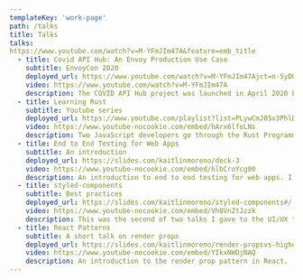 ```yaml
---
templateKey: 'work-page'
path: /talks
title: Talks
talks:
https://www.youtube.com/watch?v=M-YFmJIm47A&feature=emb_title
  - title: Covid API Hub: An Envoy Production Use Case
    subtitle: EnvoyCon 2020
    deployed_url: https://www.youtube.com/watch?v=M-YFmJIm47Ajct=n-5yDQmE9KPCFxr-ipdv_DXPIsuk1A&disable_polymer=1
    video: https://www.youtube.com/watch?v=M-YFmJIm47A
    description: The COVID API Hub project was launched in April 2020 by the Grey Matter team as a way to consolidate and democratize COVID-19 datasets across the web. Using Grey Matter’s Envoy-based sidecar, the project now serves over 2 million requests daily. This talk is about our experience of using Envoy at scale - lessons learned along the way, witnessing the resilience mechanisms at work in the production environment, and our plans moving forward.
  - title: Learning Rust
    subtitle: Youtube series
    deployed_url: https://www.youtube.com/playlist?list=PLywCmJ05v3PhlDgxPAW1ryxHZJ9Tjohpi&jct=n-5yDQmE9KPCFxr-ipdv_DXPIsuk1A&disable_polymer=1
    video: https://www.youtube-nocookie.com/embed/hArx6lfoLNs
    description: Two JavaScript developers go through the Rust Programming Book week by week.
  - title: End to End Testing for Web Apps
    subtitle: An introduction
    deployed_url: https://slides.com/kaitlinmoreno/deck-3
    video: https://www.youtube-nocookie.com/embed/hlbCroYcg00
    description: An introduction to end to end testing for web apps. I talk about different kinds of testing, writing a test plan, choosing the best tools, and preparing your test environment.
  - title: styled-components
    subtitle: Best practices
    deployed_url: https://slides.com/kaitlinmoreno/styled-components#/
    video: https://www.youtube-nocookie.com/embed/Vh0VnZtJzzk 
    description: This was the second of two talks I gave to the UI/UX team on styled-components, a popular CSS in JS library. I discuss how the lib works internally, best practices I've discovered while using it on the job, and new features.
  - title: React Patterns
    subtitle: A short talk on render props
    deployed_url: https://slides.com/kaitlinmoreno/render-propsvs-higher-order-components
    video: https://www.youtube-nocookie.com/embed/YIkxNWDjNAQ
    description: An introduction to the render prop pattern in React.
---
```

